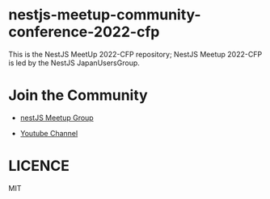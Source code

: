 # nestjs-meetup-community-conference-2022-cfp

This is the NestJS MeetUp 2022-CFP repository; NestJS Meetup 2022-CFP is led by the NestJS JapanUsersGroup.

# Join the Community

- [nestJS Meetup Group](https://nest-jp.connpass.com/)

- [Youtube Channel](https://www.youtube.com/channel/UChXmcut8xDOG7Rfn5GpHsWg)

# LICENCE

MIT
